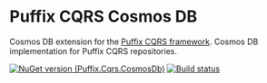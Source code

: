 # Puffix CQRS Cosmos DB

Cosmos DB extension for the [Puffix CQRS framework](https://github.com/EhRom/Puffix.Cqrs). Cosmos DB implementation for Puffix CQRS repositories.

[![NuGet version (Puffix.Cqrs.CosmosDb)](https://img.shields.io/nuget/v/Puffix.Cqrs.CosmosDb.svg?style=flat-square)](https://www.nuget.org/packages/Puffix.Cqrs.CosmosDb/)
[![Build status](https://github.com/EhRom/Puffix.Cqrs.CosmosDb/workflows/.NET%20Core/badge.svg)](https://github.com/EhRom/Puffix.Cqrs.CosmosDb/actions?query=workflow%3A%22.NET+Core%22)
